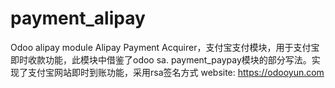 # payment_alipay
Odoo alipay module
Alipay Payment Acquirer，支付宝支付模块，用于支付宝即时收款功能，此模块中借鉴了odoo sa. payment_paypay模块的部分写法。实现了支付宝网站即时到账功能，采用rsa签名方式
website: https://odooyun.com
